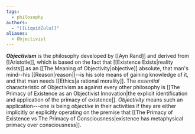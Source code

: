 ```yaml
---
tags:
  - philosophy
authors:
  - "[[LiquidZulu]]"
aliases:
  - Objectivist
---
```

***Objectivism*** is the philosophy developed by [[Ayn Rand]] and derived from [[Aristotle]], which is based on the fact that [[Existence Exists|reality exists]] as an [[The Meaning of Objectivity|objective]] absolute, that man's mind--his [[Reason|reason]]--is his sole means of gaining knowledge of it, and that man needs [[Ethics|a rational morality]]. The *essential* characteristic of Objectivism as against every other philosophy is [[The Primacy of Existence as an Objectivist Innovation|the explicit identification and application of the primacy of existence]]. *Objectivity* means such an application---one is being *objective* in their activities if they are either implicitly or explicitly operating on the premise that [[The Primacy of Existence vs The Primacy of Consciousness|existence has metaphysical primacy over consciousness]].